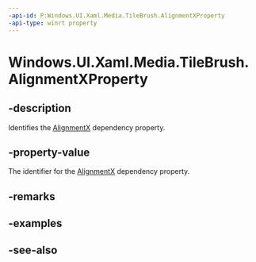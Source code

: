 ```yaml
---
-api-id: P:Windows.UI.Xaml.Media.TileBrush.AlignmentXProperty
-api-type: winrt property
---
```


<!-- Property syntax
public Windows.UI.Xaml.DependencyProperty AlignmentXProperty { get; }
-->

# Windows.UI.Xaml.Media.TileBrush.AlignmentXProperty

## -description
Identifies the [AlignmentX](tilebrush_alignmentx.md) dependency property.



## -property-value
The identifier for the [AlignmentX](tilebrush_alignmentx.md) dependency property.

## -remarks

## -examples

## -see-also
